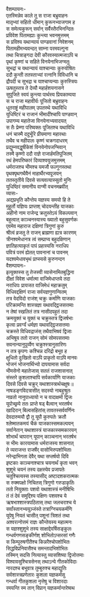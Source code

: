 वैशम्पायनः-  
एतस्मिन्नेव काले तु स राजा बभ्रुवाहनः  
मातृभ्यां सहितो धीमान् कुरूनभ्याजगाम ह  
स समेत्यकुरून् सर्वान् सर्वैस्तैरभिनन्दितः  
प्रविवेश पितामह्याः कुन्त्या भवनमुत्तमम्  
स प्रविश्य यथान्यायं पाण्डवानां निवेशनम्  
पितामहीमभ्यवन्दत् साम्ना परमवल्गुना  
तथा चित्राङ्गदा देवी कौरवस्यात्मजाऽपि च  
पृथां कृष्णां च सहिते विनयेनाभिजग्मतुः  
सुभद्रां च यथान्यायं याश्चान्याः कुरुयोषितः  
ददौ कुन्ती ततस्ताभ्यां रत्नानि विविधानि च  
द्रौपदी च सुभद्रा च याश्चाप्यन्याः कुरुस्त्रियः  
ऊषतुस्तत्र ते देव्यौ महार्हशयनासने  
सुपूजिते स्वयं कुन्त्या पार्थस्य प्रियकाम्यया  
स च राजा महावीर्यः पूजितो बभ्रुवाहनः  
धूतराष्ट्रं महीपालम् उपतस्थे यथाविधि  
युधिष्टिरं च राजानं भीमादींश्चापि पाण्डवान्  
उपागम्य महातेजा विनयेनाभ्यवादयत्  
स तैः प्रेम्णा परिष्वक्तः पूजितश्च यथाविधि  
धनं चास्मै ददुर्भूरि प्रीयमाणा महारथाः  
तथैव च महीपालः कृष्णं चक्रगदाधरम्  
प्रद्युम्नवद्धृषीकेशं विनयेनोपजग्मिवान्  
तस्मै कृष्णो ददौ राज्ञे राजार्हमतिपूजितम्  
रथं हेमपरिष्कारं दिव्याश्वयुजमुत्तमम्  
धर्मराजश्च भीमश्च यमजौ फल्गुनस्तथा  
पृथक्पृथगथैवैनं माहार्थैरभ्यपूजयन्  
ततस्तृतीये दिवसे सत्यवत्यास्सुतो मुनिः  
युधिष्ठिरं समानीय वाग्मी वचनमब्रवीत्  
व्यासः-  
अद्यप्रभृति कौन्तेय यज्ञस्य समयो हि ते  
मुहूर्तो यज्ञियः प्राप्तश् चोदयन्तीह याजकाः  
अहीनो नाम राजेन्द्र क्रतुस्तेऽयं विकल्पवान्  
बहुत्वात् काञ्चनस्यास्य ख्यातो बहुसुवर्णकः  
एवमेव महाराज दक्षिणां त्रिगुणां कुरु  
श्रीत्वं व्रजतु ते राजन् ब्राह्मणा ह्यत्र कारणम्  
त्रीनश्वमेधानत्र त्वं सम्प्राप्य बहुदक्षिणान्  
ज्ञातिहत्याकृतं पापं प्रहास्यसि नराधिप  
पवित्रं परमं ह्येतत् पावनानां च पावनम्  
यदश्वमेधावभृथं प्राप्स्यसे कुरुनन्दन  
वैशम्पायनः-  
इत्युक्तस्स तु तेजस्वी व्यासेनामितबुद्धिना  
दीक्षां विवेश धर्मात्मा वाजिमेधाप्तये तदा  
नराधिपः प्रायजत वाजिमेधं महाक्रतुम्  
विधिवद्दक्षिणं राजा सर्वयज्ञगुणान्वितम्  
तत्र वेदविदो राजंश् चक्रुः कर्माणि याजकाः  
परिक्रामन्ति शास्त्रज्ञा यथावद्द्विजसत्तमाः  
न तेषां स्खलितं तत्र नासीदपहुतं तदा  
क्रमयुक्तं च युक्तं च चक्रुस्तत्र द्विजर्षभाः  
कृत्वा प्रवर्ग्यं धर्मज्ञा यथावद्द्विजसत्तमाः  
चक्रस्ते विधिवद्राजंस् तथैवाभिषवं द्विजाः  
अभिषूय ततो राजन् सोमं सोमपसत्तमाः  
सवनान्यानुपूर्व्येण चक्रुश्स्त्रानुसारिणः  
न तत्र कृपणः कश्चिन्न दरिद्रो बभूव ह  
क्षुधितो दुःखितो वाऽपि प्राकृतो वाऽपि मानवः  
भोजनं भोजनार्थिभ्यो दापयामास सर्वदा  
भीमसेनो महातेजास् सततं राजशासनात्  
संस्तरे कुशलाश्चापि सर्वकार्याणि याजकाः  
दिवसे दिवसे चक्रुर् यथाशास्त्रार्थचक्षुषः॥  
नाषडङ्गविदत्रासीत् सदस्यो नाबहुश्रुतः  
नाव्रतो नानुपाध्यायो न च वादाक्षमो द्विजः  
यूपोच्छ्रये ततः प्राप्ते षड् बैल्वान् भरतर्षभ  
खादिरान् बिल्वसहितांस् तावतस्सर्ववर्णिनः  
देवदारुमयौ द्वौ तु यूपौ कुरुपतेः क्रतौ  
श्लेष्मातकमयं चैकं याजकास्समकल्पयन्  
सर्वानेतान् यथाशास्त्रं याजकास्समकारयन्  
शोभार्थं चापरान् यूपान् काञ्चनान् भरतर्षभ  
स भीमः कारयामास धर्मराजस्य शासनात्  
ते व्यराजन्त राजर्षेर् वासोभिरुपशोभिताः  
नरेन्द्राभिगता देवैर् यथा सप्तर्षयो दिवि  
इष्टकाः काञ्चनाश्चात्र चयनार्थं कृता भवन्  
शुशुभे चयनं तस्य दक्षस्येव प्रजापतेः  
चतुश्चित्यस्स तस्यासीद् अष्टादशकरात्मकः  
स रुक्मपक्षो निचितस् त्रिगुणो गरुडाकृतिः  
ततो नियुक्ताः पशवो यथाशास्त्रं मनीषिभिः  
तं तं देवं समुद्दिश्य पक्षिणः पशवश्च ये  
ऋषभाश्शास्त्रपठितास् तथा जलचराश्च ये  
सर्वांस्तानभ्ययुञ्जंस्ते तत्राग्निचयकर्मणि  
यूपेषु नियतं चासीत् पशूनां त्रिशतं तथा  
अश्वरत्नोत्तमं राज्ञः कौन्तेयस्य महात्मनः  
स यज्ञश्शुशुभे तस्य साक्षाद्देवर्षिसङ्कुलः  
गन्धर्वगणसङ्कीर्णश् शोभितोऽप्सरसां गणैः  
स किम्पुरुषगीतैश्च किन्नरैश्चोपशोभितः  
सिद्धविप्रनिवासैश्च समन्तादभिशोभितः  
तस्मिन् सदसि नित्यास्तु व्यासशिष्या द्विजोत्तमाः  
विश्वावसुश्चित्रसेनस् तथाऽन्ये गीतकोविदाः  
नारदश्च बभूवात्र तुम्बुरुश्च महाद्युतिः  
सर्वशास्त्रप्रणेतारः कुशला यज्ञकर्मसु  
गन्धर्वा गीतकुशला नृत्तेषु च विशारदाः  
रमयन्ति स्म तान् विप्रान् यज्ञकर्मान्तरेष्वथ   
